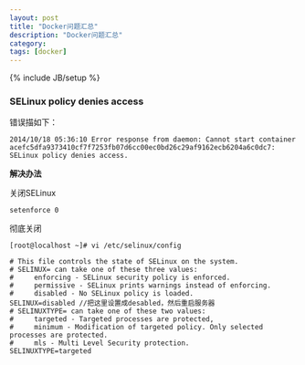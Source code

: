 ```yaml
---
layout: post
title: "Docker问题汇总"
description: "Docker问题汇总"
category: 
tags: [docker]
---
```

{% include JB/setup %}

### SELinux policy denies access
错误描如下：

    2014/10/18 05:36:10 Error response from daemon: Cannot start container acefc5dfa9373410cf7f7253fb07d6cc00ec0bd26c29af9162ecb6204a6c0dc7: SELinux policy denies access.


**解决办法**

关闭SELinux

    setenforce 0

彻底关闭

    [root@localhost ~]# vi /etc/selinux/config  
    
    # This file controls the state of SELinux on the system.
    # SELINUX= can take one of these three values:
    #     enforcing - SELinux security policy is enforced.
    #     permissive - SELinux prints warnings instead of enforcing.
    #     disabled - No SELinux policy is loaded.
    SELINUX=disabled //把这里设置成desabled，然后重启服务器
    # SELINUXTYPE= can take one of these two values:
    #     targeted - Targeted processes are protected,
    #     minimum - Modification of targeted policy. Only selected processes are protected.
    #     mls - Multi Level Security protection.
    SELINUXTYPE=targeted
